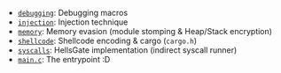 - [`debugging`](debugging/): Debugging macros
- [`injection`](injection/): Injection technique
- [`memory`](memory/): Memory evasion (module stomping & Heap/Stack encryption)
- [`shellcode`](shellcode/): Shellcode encoding & cargo (`cargo.h`)
- [`syscalls`](syscalls/): HellsGate implementation (indirect syscall runner)
- [`main.c`](main.c): The entrypoint :D 
